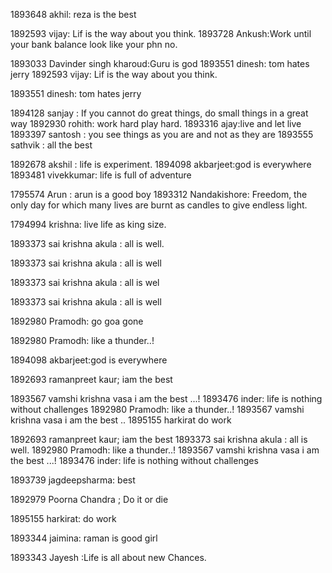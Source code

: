 1893648 akhil: reza is the best

1892593 vijay: Lif is the way about you think.
1893728 Ankush:Work until your bank balance look like your phn no.


1893033 Davinder singh kharoud:Guru is god
1893551 dinesh: tom hates jerry
1892593 vijay: Lif is the way about you think.

1893551 dinesh: tom hates jerry


1894128 sanjay : If you cannot do great things, do small things in a great way
1892930 rohith: work hard play hard.
1893316 ajay:live and let live
1893397 santosh  : you see things as you are and not as they are
1893555 sathvik : all the best

1892678 akshil : life is experiment.
1894098 akbarjeet:god is everywhere
1893481 vivekkumar: life is full of adventure



1795574 Arun : arun is a good boy 
1893312 Nandakishore: Freedom, the only day for which many lives are burnt as candles to give endless light.


1794994 krishna: live life as king size.








1893373 sai krishna akula : all is well.



1893373 sai krishna akula : all is well



1893373 sai krishna akula : all is wel


1893373 sai krishna akula : all is well

1892980 Pramodh: go goa gone

1892980 Pramodh: like a thunder..!



1894098 akbarjeet:god is everywhere

1892693 ramanpreet kaur; iam the best




1893567 vamshi krishna vasa  i am the best ...!
1893476 inder: life is nothing without challenges 
1892980 Pramodh: like a thunder..!
1893567 vamshi krishna vasa  i am the best ..
1895155 harkirat do work


1892693 ramanpreet kaur; iam the best
1893373 sai krishna akula : all is well.
1892980 Pramodh: like a thunder..!
1893567 vamshi krishna vasa  i am the best ...!
1893476 inder: life is nothing without challenges 



1893739 jagdeepsharma: best

1892979 Poorna Chandra ; Do it or die

1895155 harkirat: do work 

1893344 jaimina: raman is good girl

1893343 Jayesh :Life is all about new Chances.

